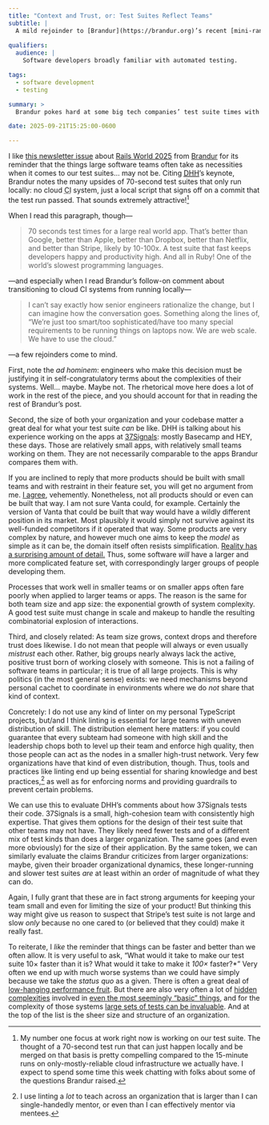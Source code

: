 ```yaml
---
title: "Context and Trust, or: Test Suites Reflect Teams"
subtitle: |
  A mild rejoinder to [Brandur](https://brandur.org)’s recent [mini-rant on testing speed](https://brandur.org/nanoglyphs/043-rails-world-2025), and a meditation on .
  
qualifiers:
  audience: |
    Software developers broadly familiar with automated testing.

tags:
  - software development
  - testing

summary: >
  Brandur pokes hard at some big tech companies’ test suite times with 37Signals as his example. I’m not so sure. Why? Context and trust.

date: 2025-09-21T15:25:00-0600

---
```


I like [this newsletter issue][issue] about [Rails World 2025][rw] from [Brandur][site] for its reminder that the things large software teams often take as necessities when it comes to our test suites… may not be. Citing [<abbr title="David Heinemeir Hansson">DHH</abbr>][dhh]’s keynote, Brandur notes the many upsides of 70-second test suites that only run locally: no cloud <abbr title="continuous integration">CI</abbr> system, just a local script that signs off on a commit that the test run passed. That sounds extremely attractive![^work]

[issue]: https://brandur.org/nanoglyphs/043-rails-world-2025
[rw]: https://rubyonrails.org/world/2025
[site]: https://brandur.org
[dhh]: https://world.hey.com/dhh

[^work]: My number one focus at work right now is working on our test suite. The thought of a 70-second test run that can just happen locally and be merged on that basis is pretty compelling compared to the 15-minute runs on only-mostly-reliable cloud infrastructure we actually have. I expect to spend some time this week chatting with folks about some of the questions Brandur raised.

When I read this paragraph, though—

> 70 seconds test times for a large real world app. That’s better than Google, better than Apple, better than Dropbox, better than Netflix, and better than Stripe, likely by 10-100x. A test suite that fast keeps developers happy and productivity high. And all in Ruby! One of the world’s slowest programming languages.

—and especially when I read Brandur’s follow-on comment about transitioning to cloud <abbr>CI</abbr> systems from running locally—

> I can’t say exactly how senior engineers rationalize the change, but I can imagine how the conversation goes. Something along the lines of, “We’re just too smart/too sophisticated/have too many special requirements to be running things on laptops now. We are web scale. We have to use the cloud.”

—a few rejoinders come to mind.

First, note the _ad hominem_: engineers who make this decision must be justifying it in self-congratulatory terms about the complexities of their systems. Well… maybe. Maybe not. The rhetorical move here does a lot of work in the rest of the piece, and you should account for that in reading the rest of Brandur’s post.

Second, the size of both your organization and your codebase matter a great deal for what your test suite *can* be like. <abbr>DHH</abbr> is talking about his experience working on the apps at [37Signals][37s]: mostly Basecamp and <span class='all-smcp'>HEY</span>, these days. Those are relatively small apps, with relatively small teams working on them. They are not necessarily comparable to the apps Brandur compares them with.

[37s]: https://37signals.com

If you are inclined to reply that more products should be built with small teams and with restraint in their feature set, you will get no argument from me. [I agree][product-size], vehemently. Nonetheless, not all products should or even can be built that way. I am not sure Vanta could, for example. Certainly the version of Vanta that could be built that way would have a wildly different position in its market. Most plausibly it would simply not survive against its well-funded competitors if it operated that way. Some products are very complex by nature, and however much one aims to keep the *model* as simple as it can be, the domain itself often resists simplification. [Reality has a surprising amount of detail.][salvatier] Thus, some software *will* have a larger and more complicated feature set, with correspondingly larger groups of people developing them.

[salvatier]: http://johnsalvatier.org/blog/2017/reality-has-a-surprising-amount-of-detail

Processes that work well in smaller teams or on smaller apps often fare poorly when applied to larger teams or apps. The reason is the same for both team size and app size: the exponential growth of system complexity. A good test suite must change in scale and makeup to handle the resulting combinatorial explosion of interactions.

[product-size]: https://v5.chriskrycho.com/journal/mozilla-and-pocket/

Third, and closely related: As team size grows, context drops and therefore trust does likewise. I do not mean that people will always or even usually *mistrust* each other. Rather, big groups nearly always lack the active, positive trust born of working closely with someone. This is not a failing of software teams in particular; it is true of all large projects. This is why politics (in the most general sense) exists: we need mechanisms beyond personal cachet to coordinate in environments where we do *not* share that kind of context.

[dunbar]: https://en.wikipedia.org/wiki/Dunbar%27s_number

Concretely: I do not use any kind of linter on my personal TypeScript projects, but/and I think linting is essential for large teams with uneven distribution of skill. The distribution element here matters: if you could guarantee that every subteam had someone with high skill and the leadership chops both to level up their team and enforce high quality, then those people can act as the nodes in a smaller high-trust network. Very few organizations have that kind of even distribution, though. Thus, tools and practices like linting end up being essential for sharing knowledge and best practices,[^teaching] as well as for enforcing norms and providing guardrails to prevent certain problems.

[^teaching]: I use linting a *lot* to teach across an organization that is larger than I can single-handedly mentor, or even than I can effectively mentor via mentees.

We can use this to evaluate <abbr>DHH</abbr>’s comments about how 37Signals tests their code. 37Signals is a small, high-cohesion team with consistently high expertise. That gives them options for the design of their test suite that other teams may not have. They likely need fewer tests and of a different mix of test kinds than does a larger organization. The same goes (and even more obviously) for the size of their application. By the same token, we can similarly evaluate the claims Brandur criticizes from larger organizations: maybe, given their broader organizational dynamics, these longer-running and slower test suites *are* at least within an order of magnitude of what they can do.

Again, I fully grant that these are in fact strong arguments for keeping your team small and even for limiting the size of your product! But thinking this way might give us reason to suspect that Stripe’s test suite is not large and slow *only* because no one cared to (or believed that they could) make it really fast.

To reiterate, I *like* the reminder that things can be faster and better than we often allow. It is very useful to ask, “What would it take to make our test suite 10× faster than it is? What would it take to make it *100×* faster?*” Very often we end up with much worse systems than we could have simply because we take the _status quo_ as a given. There is often a great deal of [low-hanging performance fruit][dl0]. But there are also very often a lot of [hidden complexities][dl1] involved in [even the most seemingly “basic” things][dl2], and for the complexity of those systems [large sets of tests can be invaluable][dl3]. And at the top of the list is the sheer size and structure of an organization.

[dl0]: https://danluu.com/metrics-analytics/
[dl1]: https://danluu.com/sounds-easy/
[dl2]: https://danluu.com/file-consistency/
[dl3]: https://danluu.com/tests-v-reason/
